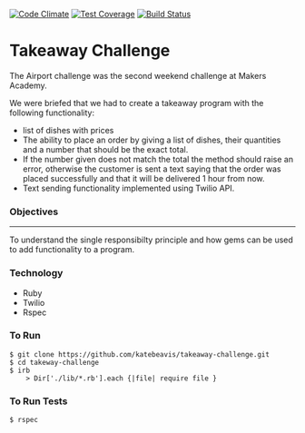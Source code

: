 [![Code Climate](https://codeclimate.com/github/katebeavis/takeaway-challenge/badges/gpa.svg)](https://codeclimate.com/github/katebeavis/takeaway-challenge) [![Test Coverage](https://codeclimate.com/github/katebeavis/takeaway-challenge/badges/coverage.svg)](https://codeclimate.com/github/katebeavis/takeaway-challenge) [![Build Status](https://travis-ci.org/Dinnr-Makers/Dinnr.svg?branch=master)](https://travis-ci.org/Dinnr-Makers/Dinnr)
# Takeaway Challenge

The Airport challenge was the second weekend challenge at Makers Academy.

We were briefed that we had to create a takeaway program with the following functionality:
- list of dishes with prices
- The ability to place an order by giving a list of dishes, their quantities and a number that should be the exact total.
- If the number given does not match the total the method should raise an error, otherwise the customer is sent a text saying that the order was placed successfully and that it will be delivered 1 hour from now.
- Text sending functionality implemented using Twilio API.

### Objectives
--------
To understand the single responsibilty principle and how gems can be used to add functionality to a program.

### Technology
- Ruby
- Twilio
- Rspec

### To Run
```
$ git clone https://github.com/katebeavis/takeaway-challenge.git
$ cd takeway-challenge
$ irb
    > Dir['./lib/*.rb'].each {|file| require file }
```

### To Run Tests
```
$ rspec
```

